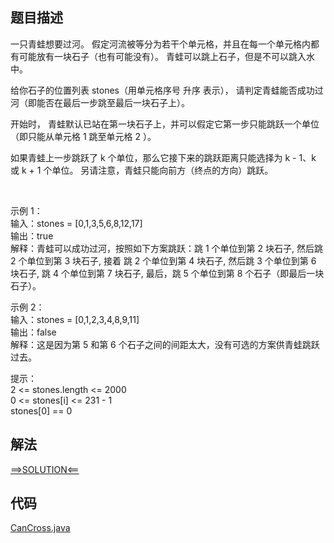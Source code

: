 ## 题目描述

一只青蛙想要过河。 假定河流被等分为若干个单元格，并且在每一个单元格内都有可能放有一块石子（也有可能没有）。 青蛙可以跳上石子，但是不可以跳入水中。

给你石子的位置列表 stones（用单元格序号 升序 表示）， 请判定青蛙能否成功过河（即能否在最后一步跳至最后一块石子上）。

开始时， 青蛙默认已站在第一块石子上，并可以假定它第一步只能跳跃一个单位（即只能从单元格 1 跳至单元格 2 ）。

如果青蛙上一步跳跃了 k 个单位，那么它接下来的跳跃距离只能选择为 k - 1、k 或 k + 1 个单位。 另请注意，青蛙只能向前方（终点的方向）跳跃。

 

示例 1：
<br>输入：stones = [0,1,3,5,6,8,12,17]
<br>输出：true
<br>解释：青蛙可以成功过河，按照如下方案跳跃：跳 1 个单位到第 2 块石子, 然后跳 2 个单位到第 3 块石子, 接着 跳 2 个单位到第 4 块石子, 然后跳 3 个单位到第 6 块石子, 跳 4 个单位到第 7 块石子,
最后，跳 5 个单位到第 8 个石子（即最后一块石子）。

示例 2：
<br>输入：stones = [0,1,2,3,4,8,9,11]
<br>输出：false
<br>解释：这是因为第 5 和第 6 个石子之间的间距太大，没有可选的方案供青蛙跳跃过去。

提示：
<br>2 <= stones.length <= 2000
<br>0 <= stones[i] <= 231 - 1
<br>stones[0] == 0

## 解法

[==>SOLUTION<==](https://leetcode-cn.com/problems/frog-jump/solution/qing-wa-guo-he-by-leetcode-solution-mbuo/)

## 代码

[CanCross.java](https://github.com/Marshal7cc/leetcode-java/blob/master/src/dp/CanCross.java)

